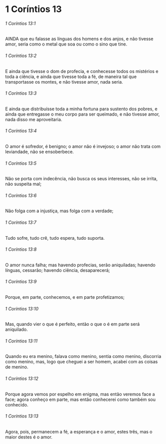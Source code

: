 # 1 Coríntios 13

###### 1 Coríntios 13:1

AINDA que eu falasse as línguas dos homens e dos anjos, e não tivesse amor, seria como o metal que soa ou como o sino que tine.

###### 1 Coríntios 13:2

E ainda que tivesse o dom de profecia, e conhecesse todos os mistérios e toda a ciência, e ainda que tivesse toda a fé, de maneira tal que transportasse os montes, e não tivesse amor, nada seria.

###### 1 Coríntios 13:3

E ainda que distribuísse toda a minha fortuna para sustento dos pobres, e ainda que entregasse o meu corpo para ser queimado, e não tivesse amor, nada disso me aproveitaria.

###### 1 Coríntios 13:4

O amor é sofredor, é benigno; o amor não é invejoso; o amor não trata com leviandade, não se ensoberbece.

###### 1 Coríntios 13:5

Não se porta com indecência, não busca os seus interesses, não se irrita, não suspeita mal;

###### 1 Coríntios 13:6

Não folga com a injustiça, mas folga com a verdade;

###### 1 Coríntios 13:7

Tudo sofre, tudo crê, tudo espera, tudo suporta.

###### 1 Coríntios 13:8

O amor nunca falha; mas havendo profecias, serão aniquiladas; havendo línguas, cessarão; havendo ciência, desaparecerá;

###### 1 Coríntios 13:9

Porque, em parte, conhecemos, e em parte profetizamos;

###### 1 Coríntios 13:10

Mas, quando vier o que é perfeito, então o que o é em parte será aniquilado.

###### 1 Coríntios 13:11

Quando eu era menino, falava como menino, sentia como menino, discorria como menino, mas, logo que cheguei a ser homem, acabei com as coisas de menino.

###### 1 Coríntios 13:12

Porque agora vemos por espelho em enigma, mas então veremos face a face; agora conheço em parte, mas então conhecerei como também sou conhecido.

###### 1 Coríntios 13:13

Agora, pois, permanecem a fé, a esperança e o amor, estes três, mas o maior destes é o amor.

